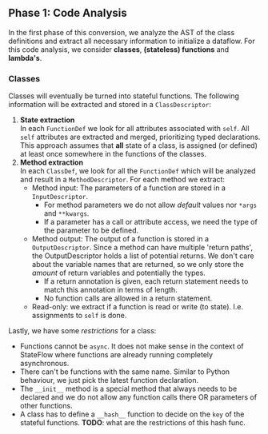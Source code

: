 ## Phase 1: Code Analysis
In the first phase of this conversion, we analyze the AST of the class definitions and extract all necessary information to initialize a dataflow. For this code analysis, we consider **classes**, **(stateless) functions** and **lambda's**.
### Classes
Classes will eventually be turned into stateful functions. The following information will be extracted and stored in a `ClassDescriptor`:
1. **State extraction**   
In each `FunctionDef` we look for all attributes associated with `self`. All `self` attributes are extracted and merged, prioritizing typed declarations.
This approach assumes that __all__ state of a class, is assigned (or defined) at least once somewhere in the functions of the classes.
2. **Method extraction**   
In each `ClassDef`, we look for all the `FunctionDef` which will be analyzed and result in a `MethodDescriptor`. 
For each method we extract:
    - Method input: The parameters of a function are stored in a `InputDescriptor`. 
         - For method parameters we do not allow _default_ values nor `*args` and `**kwargs`.
         - If a parameter has a call or attribute access, we need the type of the parameter to be defined.
    - Method output: The output of a function is stored in a `OutputDescriptor`. Since a method can have multiple 'return paths', the OutputDescriptor holds a list of potential returns. We don't care about the variable names that are returned, so we only store the _amount_ of return variables and potentially the types. 
         - If a return annotation is given, each return statement needs to match this annotation in terms of length.
         - No function calls are allowed in a return statement. 
    - Read-only: we extract if a function is read or write (to state). I.e. assignments to `self` is done. 

Lastly, we have some _restrictions_ for a class:
- Functions cannot be `async`. It does not make sense in the context of StateFlow where functions are already running completely asynchronous.
- There can't be functions with the same name. Similar to Python behaviour, we just pick the latest function declaration.
- The `__init__` method is a special method that always needs to be declared and we do not allow any function calls there OR parameters of other functions.
- A class has to define a `__hash__` function to decide on the `key` of the stateful functions. **TODO**: what are the restrictions of this hash func.
